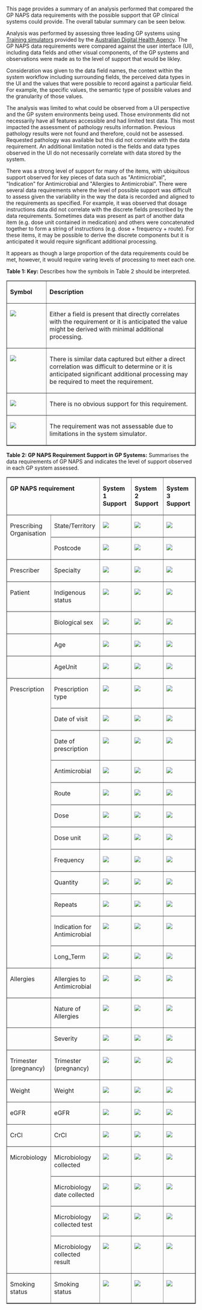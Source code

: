 This page provides a summary of an analysis performed that compared the GP NAPS data requirements with the possible support that GP clinical systems could provide. The overall tabular summary can be seen below.

Analysis was performed by assessing three leading GP systems using [Training simulators](https://www.digitalhealth.gov.au/healthcare-providers/initiatives-and-programs/my-health-record#training-simulators) provided by the [Australian Digital Health Agency](https://www.digitalhealth.gov.au/). The GP NAPS data requirements were compared against the user interface (UI), including data fields and other visual components, of the GP systems and observations were made as to the level of support that would be likley.

Consideration was given to the data field names, the context within the system workflow including surrounding fields, the perceived data types in the UI and the values that were possible to record against a particular field. For example, the specific values, the semantic type of possible values and the granularity of those values.

The analysis was limited to what could be observed from a UI perspective and the GP system environments being used. Those environments did not necessarily have all features accessible and had limited test data. This most impacted the assessment of pathology results information. Previous pathology results were not found and therefore, could not be assessed. Requested pathology was available but this did not correlate with the data requirement. An additional limitation noted is the fields and data types observed in the UI do not necessarily correlate with data stored by the system.

There was a strong level of support for many of the items, with ubiquitous support observed for key pieces of data such as "Antimicrobial", "Indication" for Antimicrobial and "Allergies to Antimicrobial". There were several data requirements where the level of possible support was difficult to assess given the variability in the way the data is recorded and aligned to the requirements as specified. For example, it was observed that dosage instructions data did not correlate with the discrete fields prescribed by the data requirements. Sometimes data was present as part of another data item (e.g. dose unit contained in medication) and others were concatenated together to form a string of instructions (e.g. dose + frequency + route). For these items, it may be possible to derive the discrete components but it is anticipated it would require significant additional processing. 

It appears as though a large proportion of the data requirements could be met, however, it would require varing levels of processing to meet each one. 

**Table 1: Key:** Describes how the symbols in Table 2 should be interpreted.

<table border="1" cellspacing="0" cellpadding="0">
    <tbody>
        <tr>
            <td width="94" valign="top">
                <p>
                    <strong>Symbol</strong>
                </p>
            </td>
            <td width="436" valign="top">
                <p>
                    <strong>Description</strong>
                </p>
            </td>
        </tr>
        <tr>
            <td width="94" valign="top">
                <p>
                    <img src="https://hl7.org/fhir/R4/assets/images/tick.png"/>
                </p>
            </td>
            <td width="436" valign="top">
                <p>
                    Either a field is present that directly correlates with the
                    requirement or it is anticipated the value might be derived
                    with minimal additional processing.
                </p>
            </td>
        </tr>
        <tr>
            <td width="94" valign="top">
                <p>
                    <img src="tick-maybe.png"/>
                </p>
            </td>
            <td width="436" valign="top">
                <p>
                    There is similar data captured but either a direct correlation was difficult to determine or
                    it is anticipated significant additional processing may be required to meet
                    the requirement.
                </p>
            </td>
        </tr>
        <tr>
            <td width="94" valign="top">
                <p>
                    <img src="https://hl7.org/fhir/R4/assets/images/cross.png"/>
                </p>
            </td>
            <td width="436" valign="top">
                <p>
                    There is no obvious support for this requirement.
                </p>
            </td>
        </tr>
        <tr>
            <td width="94" valign="top">
                <p>
                    <img src="question.png"/>
                </p>
            </td>
            <td width="436" valign="top">
                <p>
                    The requirement was not assessable due to limitations in
                    the system simulator.
                </p>
            </td>
        </tr>
    </tbody>
</table>


**Table 2: GP NAPS Requirement Support in GP Systems:** Summarises the data requirements of GP NAPS and indicates the level of support observed in each GP system assessed.

<table border="1" cellspacing="0" cellpadding="0" width="680">
    <tbody>
        <tr>
            <td width="293" colspan="2" valign="top">
                <p>
                    <strong>GP NAPS requirement</strong>
                </p>
            </td>
            <td width="142" valign="top">
                <p>
                    <strong>System 1 Support</strong>
                </p>
            </td>
            <td width="142" valign="top">
                <p>
                    <strong>System 2 Support</strong>
                </p>
            </td>
            <td width="142" valign="top">
                <p>
                    <strong>System 3 Support</strong>
                </p>
            </td>
        </tr>
        <tr>
            <td width="132" rowspan="2" valign="top">
                <p>
                    Prescribing Organisation
                </p>
            </td>
            <td width="161" valign="top">
                <p>
                    State/Territory
                </p>
            </td>
            <td width="142" valign="top">
                <p>
                    <img src="https://hl7.org/fhir/R4/assets/images/tick.png"/>
                </p>
            </td>
            <td width="142" valign="top">
                <p>
                    <img src="https://hl7.org/fhir/R4/assets/images/tick.png"/>
                </p>
            </td>
            <td width="142" valign="top">
                <p>
                    <img src="https://hl7.org/fhir/R4/assets/images/tick.png"/>
                </p>
            </td>
        </tr>
        <tr>
            <td width="161" valign="top">
                <p>
                    Postcode
                </p>
            </td>
            <td width="142" valign="top">
                <p>
                    <img src="https://hl7.org/fhir/R4/assets/images/tick.png"/>
                </p>
            </td>
            <td width="142" valign="top">
                <p>
                    <img src="https://hl7.org/fhir/R4/assets/images/tick.png"/>
                </p>
            </td>
            <td width="142" valign="top">
                <p>
                    <img src="https://hl7.org/fhir/R4/assets/images/tick.png"/>
                </p>
            </td>
        </tr>
        <tr>
            <td width="132" valign="top">
                <p>
                    Prescriber
                </p>
            </td>
            <td width="161" valign="top">
                <p>
                    Specialty
                </p>
            </td>
            <td width="142" valign="top">
                <p>
                    <img src="https://hl7.org/fhir/R4/assets/images/tick.png"/>
                </p>
            </td>
            <td width="142" valign="top">
                <p>
                    <img src="https://hl7.org/fhir/R4/assets/images/tick.png"/>
                </p>
            </td>
            <td width="142" valign="top">
                <p>
                    <img src="https://hl7.org/fhir/R4/assets/images/tick.png"/>
                </p>
            </td>
        </tr>
        <tr>
            <td width="132" valign="top">
                <p>
                    Patient
                </p>
            </td>
            <td width="161" valign="top">
                <p>
                    Indigenous status
                </p>
            </td>
            <td width="142" valign="top">
                <p>
                    <img src="https://hl7.org/fhir/R4/assets/images/tick.png"/>
                </p>
            </td>
            <td width="142" valign="top">
                <p>
                    <img src="https://hl7.org/fhir/R4/assets/images/tick.png"/>
                </p>
            </td>
            <td width="142" valign="top">
                <p>
                    <img src="https://hl7.org/fhir/R4/assets/images/tick.png"/>
                </p>
            </td>
        </tr>
        <tr>
            <td width="132" valign="top">
            </td>
            <td width="161" valign="top">
                <p>
                    Biological sex
                </p>
            </td>
            <td width="142" valign="top">
                <p>
                    <img src="https://hl7.org/fhir/R4/assets/images/tick.png"/>
                </p>
            </td>
            <td width="142" valign="top">
                <p>
                    <img src="https://hl7.org/fhir/R4/assets/images/cross.png"/>
                </p>
            </td>
            <td width="142" valign="top">
                <p>
                    <img src="https://hl7.org/fhir/R4/assets/images/cross.png"/>
                </p>
            </td>
        </tr>
        <tr>
            <td width="132" valign="top">
            </td>
            <td width="161" valign="top">
                <p>
                    Age
                </p>
            </td>
            <td width="142" valign="top">
                <p>
                    <img src="https://hl7.org/fhir/R4/assets/images/tick.png"/>
                </p>
            </td>
            <td width="142" valign="top">
                <p>
                    <img src="https://hl7.org/fhir/R4/assets/images/tick.png"/>
                </p>
            </td>
            <td width="142" valign="top">
                <p>
                    <img src="https://hl7.org/fhir/R4/assets/images/tick.png"/>
                </p>
            </td>
        </tr>
        <tr>
            <td width="132" valign="top">
            </td>
            <td width="161" valign="top">
                <p>
                    AgeUnit
                </p>
            </td>
            <td width="142" valign="top">
                <p>
                    <img src="https://hl7.org/fhir/R4/assets/images/tick.png"/>
                </p>
            </td>
            <td width="142" valign="top">
                <p>
                    <img src="https://hl7.org/fhir/R4/assets/images/tick.png"/>
                </p>
            </td>
            <td width="142" valign="top">
                <p>
                    <img src="https://hl7.org/fhir/R4/assets/images/tick.png"/>
                </p>
            </td>
        </tr>
        <tr>
            <td width="132" rowspan="12" valign="top">
                <p>
                    Prescription
                </p>
            </td>
            <td width="161" valign="top">
                <p>
                    Prescription type
                </p>
            </td>
            <td width="142" valign="top">
                <p>
                    <img src="https://hl7.org/fhir/R4/assets/images/tick.png"/>
                </p>
            </td>
            <td width="142" valign="top">
                <p>
                    <img src="tick-maybe.png"/>
                </p>
            </td>
            <td width="142" valign="top">
                <p>
                    <img src="tick-maybe.png"/>
                </p>
            </td>
        </tr>
        <tr>
            <td width="161" valign="top">
                <p>
                    Date of visit
                </p>
            </td>
            <td width="142" valign="top">
                <p>
                    <img src="https://hl7.org/fhir/R4/assets/images/tick.png"/>
                </p>
            </td>
            <td width="142" valign="top">
                <p>
                    <img src="https://hl7.org/fhir/R4/assets/images/tick.png"/>
                </p>
            </td>
            <td width="142" valign="top">
                <p>
                    <img src="https://hl7.org/fhir/R4/assets/images/tick.png"/>
                </p>
            </td>
        </tr>
        <tr>
            <td width="161" valign="top">
                <p>
                    Date of prescription
                </p>
            </td>
            <td width="142" valign="top">
                <p>
                    <img src="tick-maybe.png"/>
                </p>
            </td>
            <td width="142" valign="top">
                <p>
                    <img src="tick-maybe.png"/>
                </p>
            </td>
            <td width="142" valign="top">
                <p>
                    <img src="https://hl7.org/fhir/R4/assets/images/tick.png"/>
                </p>
            </td>
        </tr>
        <tr>
            <td width="161" valign="top">
                <p>
                    Antimicrobial
                </p>
            </td>
            <td width="142" valign="top">
                <p>
                    <img src="https://hl7.org/fhir/R4/assets/images/tick.png"/>
                </p>
            </td>
            <td width="142" valign="top">
                <p>
                    <img src="https://hl7.org/fhir/R4/assets/images/tick.png"/>
                </p>
            </td>
            <td width="142" valign="top">
                <p>
                    <img src="https://hl7.org/fhir/R4/assets/images/tick.png"/>
                </p>
            </td>
        </tr>
        <tr>
            <td width="161" valign="top">
                <p>
                    Route
                </p>
            </td>
            <td width="142" valign="top">
                <p>
                    <img src="https://hl7.org/fhir/R4/assets/images/tick.png"/>
                </p>
            </td>
            <td width="142" valign="top">
                <p>
                    <img src="https://hl7.org/fhir/R4/assets/images/tick.png"/>
                </p>
            </td>
            <td width="142" valign="top">
                <p>
                    <img src="tick-maybe.png"/>
                </p>
            </td>
        </tr>
        <tr>
            <td width="161" valign="top">
                <p>
                    Dose
                </p>
            </td>
            <td width="142" valign="top">
                <p>
                    <img src="tick-maybe.png"/>
                </p>
            </td>
            <td width="142" valign="top">
                <p>
                    <img src="tick-maybe.png"/>
                </p>
            </td>
            <td width="142" valign="top">
                <p>
                    <img src="tick-maybe.png"/>
                </p>
            </td>
        </tr>
        <tr>
            <td width="161" valign="top">
                <p>
                    Dose unit
                </p>
            </td>
            <td width="142" valign="top">
                <p>
                    <img src="tick-maybe.png"/>
                </p>
            </td>
            <td width="142" valign="top">
                <p>
                    <img src="tick-maybe.png"/>
                </p>
            </td>
            <td width="142" valign="top">
                <p>
                    <img src="tick-maybe.png"/>
                </p>
            </td>
        </tr>
        <tr>
            <td width="161" valign="top">
                <p>
                    Frequency
                </p>
            </td>
            <td width="142" valign="top">
                <p>
                    <img src="tick-maybe.png"/>
                </p>
            </td>
            <td width="142" valign="top">
                <p>
                    <img src="https://hl7.org/fhir/R4/assets/images/tick.png"/>
                </p>
            </td>
            <td width="142" valign="top">
                <p>
                    <img src="tick-maybe.png"/>
                </p>
            </td>
        </tr>
        <tr>
            <td width="161" valign="top">
                <p>
                    Quantity
                </p>
            </td>
            <td width="142" valign="top">
                <p>
                    <img src="tick-maybe.png"/>
                </p>
            </td>
            <td width="142" valign="top">
                <p>
                    <img src="https://hl7.org/fhir/R4/assets/images/tick.png"/>
                </p>
            </td>
            <td width="142" valign="top">
                <p>
                    <img src="https://hl7.org/fhir/R4/assets/images/tick.png"/>
                </p>
            </td>
        </tr>
        <tr>
            <td width="161" valign="top">
                <p>
                    Repeats
                </p>
            </td>
            <td width="142" valign="top">
                <p>
                    <img src="https://hl7.org/fhir/R4/assets/images/tick.png"/>
                </p>
            </td>
            <td width="142" valign="top">
                <p>
                    <img src="https://hl7.org/fhir/R4/assets/images/tick.png"/>
                </p>
            </td>
            <td width="142" valign="top">
                <p>
                    <img src="https://hl7.org/fhir/R4/assets/images/tick.png"/>
                </p>
            </td>
        </tr>
        <tr>
            <td width="161" valign="top">
                <p>
                    Indication for Antimicrobial
                </p>
            </td>
            <td width="142" valign="top">
                <p>
                    <img src="https://hl7.org/fhir/R4/assets/images/tick.png"/>
                </p>
            </td>
            <td width="142" valign="top">
                <p>
                    <img src="https://hl7.org/fhir/R4/assets/images/tick.png"/>
                </p>
            </td>
            <td width="142" valign="top">
                <p>
                    <img src="https://hl7.org/fhir/R4/assets/images/tick.png"/>
                </p>
            </td>
        </tr>
        <tr>
            <td width="161" valign="top">
                <p>
                    Long_Term
                </p>
            </td>
            <td width="142" valign="top">
                <p>
                    <img src="https://hl7.org/fhir/R4/assets/images/tick.png"/>
                </p>
            </td>
            <td width="142" valign="top">
                <p>
                    <img src="https://hl7.org/fhir/R4/assets/images/tick.png"/>
                </p>
            </td>
            <td width="142" valign="top">
                <p>
                    <img src="https://hl7.org/fhir/R4/assets/images/tick.png"/>
                </p>
            </td>
        </tr>
        <tr>
            <td width="132" valign="top">
                <p>
                    Allergies
                </p>
            </td>
            <td width="161" valign="top">
                <p>
                    Allergies to Antimicrobial
                </p>
            </td>
            <td width="142" valign="top">
                <p>
                    <img src="https://hl7.org/fhir/R4/assets/images/tick.png"/>
                </p>
            </td>
            <td width="142" valign="top">
                <p>
                    <img src="https://hl7.org/fhir/R4/assets/images/tick.png"/>
                </p>
            </td>
            <td width="142" valign="top">
                <p>
                    <img src="https://hl7.org/fhir/R4/assets/images/tick.png"/>
                </p>
            </td>
        </tr>
        <tr>
            <td width="132" valign="top">
            </td>
            <td width="161" valign="top">
                <p>
                    Nature of Allergies
                </p>
            </td>
            <td width="142" valign="top">
                <p>
                    <img src="https://hl7.org/fhir/R4/assets/images/tick.png"/>
                </p>
            </td>
            <td width="142" valign="top">
                <p>
                    <img src="https://hl7.org/fhir/R4/assets/images/tick.png"/>
                </p>
            </td>
            <td width="142" valign="top">
                <p>
                    <img src="https://hl7.org/fhir/R4/assets/images/tick.png"/>
                </p>
            </td>
        </tr>
        <tr>
            <td width="132" valign="top">
            </td>
            <td width="161" valign="top">
                <p>
                    Severity
                </p>
            </td>
            <td width="142" valign="top">
                <p>
                    <img src="https://hl7.org/fhir/R4/assets/images/tick.png"/>
                </p>
            </td>
            <td width="142" valign="top">
                <p>
                    <img src="tick-maybe.png"/>
                </p>
            </td>
            <td width="142" valign="top">
                <p>
                    <img src="https://hl7.org/fhir/R4/assets/images/cross.png"/>
                </p>
            </td>
        </tr>
        <tr>
            <td width="132" valign="top">
                <p>
                    Trimester (pregnancy)
                </p>
            </td>
            <td width="161" valign="top">
                <p>
                    Trimester (pregnancy)
                </p>
            </td>
            <td width="142" valign="top">
                <p>
                    <img src="https://hl7.org/fhir/R4/assets/images/tick.png"/>
                </p>
            </td>
            <td width="142" valign="top">
                <p>
                    <img src="tick-maybe.png"/>
                </p>
            </td>
            <td width="142" valign="top">
                <p>
                    <img src="https://hl7.org/fhir/R4/assets/images/tick.png"/>
                </p>
            </td>
        </tr>
        <tr>
            <td width="132" valign="top">
                <p>
                    Weight
                </p>
            </td>
            <td width="161" valign="top">
                <p>
                    Weight
                </p>
            </td>
            <td width="142" valign="top">
                <p>
                    <img src="https://hl7.org/fhir/R4/assets/images/tick.png"/>
                </p>
            </td>
            <td width="142" valign="top">
                <p>
                    <img src="https://hl7.org/fhir/R4/assets/images/tick.png"/>
                </p>
            </td>
            <td width="142" valign="top">
                <p>
                    <img src="https://hl7.org/fhir/R4/assets/images/tick.png"/>
                </p>
            </td>
        </tr>
        <tr>
            <td width="132" valign="top">
                <p>
                    eGFR
                </p>
            </td>
            <td width="161" valign="top">
                <p>
                    eGFR
                </p>
            </td>
            <td width="142" valign="top">
                <p>
                    <img src="tick-maybe.png"/>
                </p>
            </td>
            <td width="142" valign="top">
                <p>
                    <img src="https://hl7.org/fhir/R4/assets/images/tick.png"/>
                </p>
            </td>
            <td width="142" valign="top">
                <p>
                    <img src="https://hl7.org/fhir/R4/assets/images/tick.png"/>
                </p>
            </td>
        </tr>
        <tr>
            <td width="132" valign="top">
                <p>
                    CrCl
                </p>
            </td>
            <td width="161" valign="top">
                <p>
                    CrCl
                </p>
            </td>
            <td width="142" valign="top">
                <p>
                    <img src="question.png"/>
                </p>
            </td>
            <td width="142" valign="top">
                <p>
                    <img src="question.png"/>
                </p>
            </td>
            <td width="142" valign="top">
                <p>
                    <img src="question.png"/>
                </p>
            </td>
        </tr>
        <tr>
            <td width="132" rowspan="4" valign="top">
                <p>
                    Microbiology
                </p>
            </td>
            <td width="161" valign="top">
                <p>
                    Microbiology collected
                </p>
            </td>
            <td width="142" valign="top">
                <p>
                    <img src="question.png"/>
                </p>
            </td>
            <td width="142" valign="top">
                <p>
                    <img src="question.png"/>
                </p>
            </td>
            <td width="142" valign="top">
                <p>
                    <img src="question.png"/>
                </p>
            </td>
        </tr>
        <tr>
            <td width="161" valign="top">
                <p>
                    Microbiology date collected
                </p>
            </td>
            <td width="142" valign="top">
                <p>
                    <img src="question.png"/>
                </p>
            </td>
            <td width="142" valign="top">
                <p>
                    <img src="question.png"/>
                </p>
            </td>
            <td width="142" valign="top">
                <p>
                    <img src="question.png"/>
                </p>
            </td>
        </tr>
        <tr>
            <td width="161" valign="top">
                <p>
                    Microbiology collected test
                </p>
            </td>
            <td width="142" valign="top">
                <p>
                    <img src="question.png"/>
                </p>
            </td>
            <td width="142" valign="top">
                <p>
                    <img src="question.png"/>
                </p>
            </td>
            <td width="142" valign="top">
                <p>
                    <img src="question.png"/>
                </p>
            </td>
        </tr>
        <tr>
            <td width="161" valign="top">
                <p>
                    Microbiology collected result
                </p>
            </td>
            <td width="142" valign="top">
                <p>
                    <img src="question.png"/>
                </p>
            </td>
            <td width="142" valign="top">
                <p>
                    <img src="question.png"/>
                </p>
            </td>
            <td width="142" valign="top">
                <p>
                    <img src="question.png"/>
                </p>
            </td>
        </tr>
        <tr>
            <td width="132" valign="top">
                <p>
                    Smoking status
                </p>
            </td>
            <td width="161" valign="top">
                <p>
                    Smoking status
                </p>
            </td>
            <td width="142" valign="top">
                <p>
                    <img src="https://hl7.org/fhir/R4/assets/images/tick.png"/>
                </p>
            </td>
            <td width="142" valign="top">
                <p>
                    <img src="https://hl7.org/fhir/R4/assets/images/tick.png"/>
                </p>
            </td>
            <td width="142" valign="top">
                <p>
                    <img src="https://hl7.org/fhir/R4/assets/images/tick.png"/>
                </p>
            </td>
        </tr>
    </tbody>
</table>

